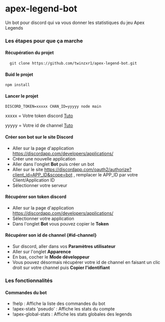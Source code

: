 # apex-legend-bot
Un bot pour discord qui va vous donner les statistiques du jeu Apex Legends


### Les étapes pour que ça marche

#### Récupération du projet
```
  git clone https://github.com/twinzxr1/apex-legend-bot.git
```

#### Buid le projet
```
npm install
```

#### Lancer le projet
```
DISCORD_TOKEN=xxxxx CHAN_ID=yyyyy node main
```

xxxxx = Votre token discord [Tuto](#récupérer-son-token-discord)

yyyyy = Votre id de channel [Tuto](#récupérer-son-id-de-channel-id-channel)

#### Créer son bot sur le site Discord
- Aller sur la page d'application https://discordapp.com/developers/applications/
- Créer une nouvelle application
- Aller dans l'onglet **Bot** puis  créer un bot
- Aller sur le site https://discordapp.com/oauth2/authorize?client_id=APP_ID&scope=bot ,
  remplacer le APP_ID par votre Client/Application ID
- Sélectionner votre serveur

#### <a name="id-token"></a>Récupérer son token discord

- Aller sur la page d'application https://discordapp.com/developers/applications/
- Sélectionner votre application
- Dans l'onglet **Bot** vous pouvez copier le **Token**

#### Récupérer son id de channel {#id-channel}

- Sur discord, aller dans vos **Paramètres utilisateur**
- Aller sur l'onglet **Apparence**
- En bas, cocher le **Mode développeur**
- Vous pouvez désormais récupérer votre id de channel en faisant un clic droit sur votre channel puis **Copier l'identifiant**


### Les fonctionnalités

#### Commandes du bot
- !help : Affiche la liste des commandes du bot
- !apex-stats 'pseudo' : Affiche les stats du compte
- !apex-global-stats : Affiche les stats globales des legends
